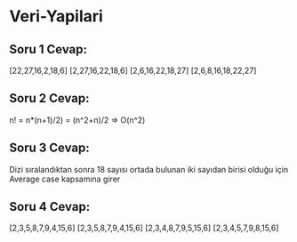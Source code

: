 # Veri-Yapilari 

## Soru 1 Cevap: 

[22,27,16,2,18,6]
[2,27,16,22,18,6]
[2,6,16,22,18,27]
[2,6,8,16,18,22,27]

## Soru 2 Cevap: 

n! = n*(n+1)/2) = (n^2+n)/2 => O(n^2) 

## Soru 3 Cevap: 

Dizi sıralandıktan sonra 18 sayısı ortada bulunan iki sayıdan birisi olduğu için Average case kapsamına girer

## Soru 4 Cevap: 

[2,3,5,8,7,9,4,15,6] 
[2,3,5,8,7,9,4,15,6] 
[2,3,4,8,7,9,5,15,6] 
[2,3,4,5,7,9,8,15,6]




